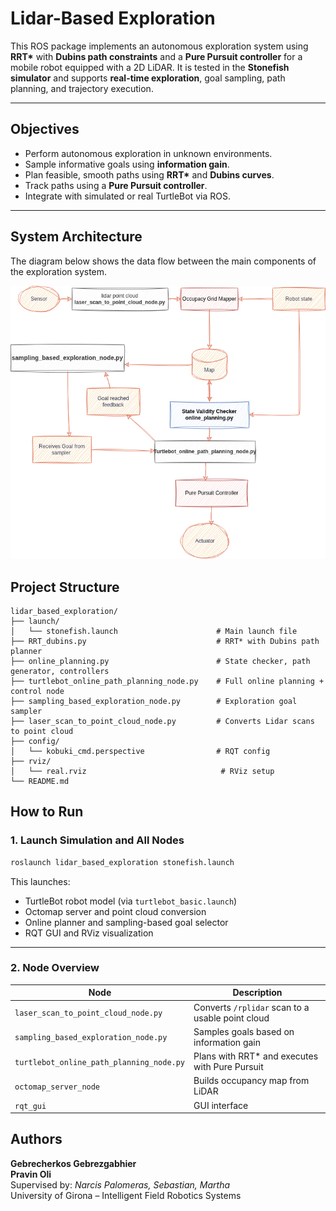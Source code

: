 # Lidar-Based Exploration

This ROS package implements an autonomous exploration system using **RRT\*** with **Dubins path constraints** and a **Pure Pursuit controller** for a mobile robot equipped with a 2D LiDAR. It is tested in the **Stonefish simulator** and supports **real-time exploration**, goal sampling, path planning, and trajectory execution.

---

## Objectives

- Perform autonomous exploration in unknown environments.
- Sample informative goals using **information gain**.
- Plan feasible, smooth paths using **RRT\*** and **Dubins curves**.
- Track paths using a **Pure Pursuit controller**.
- Integrate with simulated or real TurtleBot via ROS.

---
## System Architecture

The diagram below shows the data flow between the main components of the exploration system.

![System Architecture](planning%20flow%20chart.png)

## Project Structure

```
lidar_based_exploration/
├── launch/
│   └── stonefish.launch                      # Main launch file
├── RRT_dubins.py                             # RRT* with Dubins path planner
├── online_planning.py                        # State checker, path generator, controllers
├── turtlebot_online_path_planning_node.py    # Full online planning + control node
├── sampling_based_exploration_node.py        # Exploration goal sampler
├── laser_scan_to_point_cloud_node.py         # Converts Lidar scans to point cloud
├── config/
│   └── kobuki_cmd.perspective                # RQT config
├── rviz/
│   └── real.rviz                              # RViz setup
└── README.md
```


##  How to Run

### 1. Launch Simulation and All Nodes
```bash
roslaunch lidar_based_exploration stonefish.launch
```

This launches:
- TurtleBot robot model (via `turtlebot_basic.launch`)
- Octomap server and point cloud conversion
- Online planner and sampling-based goal selector
- RQT GUI and RViz visualization

---

### 2. Node Overview

| Node | Description |
|------|-------------|
| `laser_scan_to_point_cloud_node.py` | Converts `/rplidar` scan to a usable point cloud |
| `sampling_based_exploration_node.py` | Samples goals based on information gain |
| `turtlebot_online_path_planning_node.py` | Plans with RRT* and executes with Pure Pursuit |
| `octomap_server_node` | Builds occupancy map from LiDAR |
| `rqt_gui` | GUI interface  |



## Authors

**Gebrecherkos Gebrezgabhier**  
**Pravin Oli**  
Supervised by: *Narcis Palomeras, Sebastian, Martha*  
University of Girona – Intelligent Field Robotics Systems
